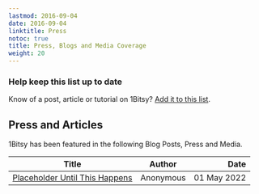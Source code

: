 ```yaml
---
lastmod: 2016-09-04
date: 2016-09-04
linktitle: Press
notoc: true
title: Press, Blogs and Media Coverage
weight: 20
---
```


### Help keep this list up to date

Know of a post, article or tutorial on 1Bitsy?
[Add it to this list](https://github.com/1bitsy/1bitsy-website/edit/master/content/community/press.md).

## Press and Articles

1Bitsy has been featured in the following Blog Posts, Press and Media.


| Title                                                                                                                                                                     | Author                                                        | Date         |
| ------                                                                                                                                                                    | ------                                                        | -----:       |
| [Placeholder Until This Happens](http://localhost) | Anonymous | 01 May 2022  |
